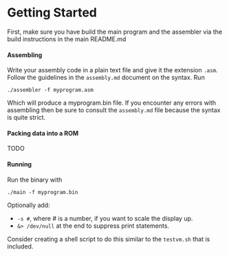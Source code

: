 # Getting Started
First, make sure you have build the main program and the assembler via the build instructions in the main README.md

#### Assembling
Write your assembly code in a plain text file and give it the extension `.asm`. Follow the guidelines in the `assembly.md` document on the syntax. Run

    ./assembler -f myprogram.asm

Which will produce a myprogram.bin file. If you encounter any errors with assembling then be sure to consult the `assembly.md` file because the syntax is quite strict.

#### Packing data into a ROM
TODO

#### Running
Run the binary with

    ./main -f myprogram.bin

Optionally add:
- `-s #`, where # is a number, if you want to scale the display up.
- `&> /dev/null` at the end to suppress print statements.

Consider creating a shell script to do this similar to the `testvm.sh` that is included.
